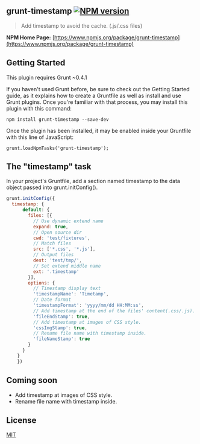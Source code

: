 ## grunt-timestamp [![NPM version](https://badge.fury.io/js/grunt-timestamp.png)](http://badge.fury.io/js/grunt-timestamp)

> Add timestamp to avoid the cache. (.js/.css files)

**NPM Home Page:** [https://www.npmjs.org/package/grunt-timestamp](https://www.npmjs.org/package/grunt-timestamp)

## Getting Started

This plugin requires Grunt ~0.4.1

If you haven't used Grunt before, be sure to check out the Getting Started guide, as it explains how to create a Gruntfile as well as install and use Grunt plugins. Once you're familiar with that process, you may install this plugin with this command:

	npm install grunt-timestamp --save-dev
	
Once the plugin has been installed, it may be enabled inside your Gruntfile with this line of JavaScript:

	grunt.loadNpmTasks('grunt-timestamp');

## The "timestamp" task

In your project's Gruntfile, add a section named timestamp to the data object passed into grunt.initConfig().

```javascript
grunt.initConfig({
  timestamp: {
      default: {
        files: [{
          // Use dynamic extend name
          expand: true,
          // Open source dir
          cwd: 'test/fixtures',
          // Match files
          src: ['*.css', '*.js'],
          // Output files
          dest: 'test/tmp/',
          // Set extend middle name
          ext: '.timestamp'
        }],
        options: {
          // Timestamp display text
          'timestampName': 'Timetamp',
          // Date format
          'timestampFormat': 'yyyy/mm/dd HH:MM:ss',
          // Add timestamp at the end of the files' content(.css/.js).
          'fileEndStamp': true,
          // Add timestamp at images of CSS style.
          'cssImgStamp': true,
          // Rename file name with timestamp inside.
          'fileNameStamp': true
        }
      }
    }
    })
```

## Coming soon

* Add timestamp at images of CSS style.
* Rename file name with timestamp inside.

## License

[MIT](http://rem.mit-license.org/)
